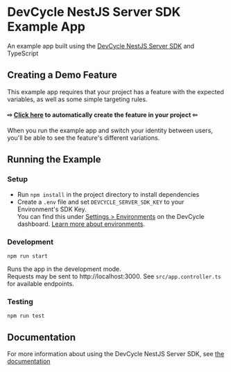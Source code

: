 # DevCycle NestJS Server SDK Example App

An example app built using the [DevCycle NestJS Server SDK](https://docs.devcycle.com/sdk/server-side-sdks/nestjs/) and TypeScript

## Creating a Demo Feature
This example app requires that your project has a feature with the expected variables, as well as some simple targeting rules. 

#### ⇨ [Click here](https://app.devcycle.com/r/create?resource=feature&key=hello-togglebot) to automatically create the feature in your project ⇦

When you run the example app and switch your identity between users, you'll be able to see the feature's different variations.


## Running the Example
### Setup

* Run `npm install` in the project directory to install dependencies
* Create a `.env` file and set `DEVCYCLE_SERVER_SDK_KEY` to your Environment's SDK Key.\
You can find this under [Settings > Environments](https://app.devcycle.com/r/environments) on the DevCycle dashboard.
[Learn more about environments](https://docs.devcycle.com/essentials/environments).

### Development

`npm run start`

Runs the app in the development mode.\
Requests may be sent to http://localhost:3000. See `src/app.controller.ts` for available endpoints.

### Testing

`npm run test`

## Documentation
For more information about using the DevCycle NestJS Server SDK, see [the documentation](https://docs.devcycle.com/sdk/server-side-sdks/nestjs/)

